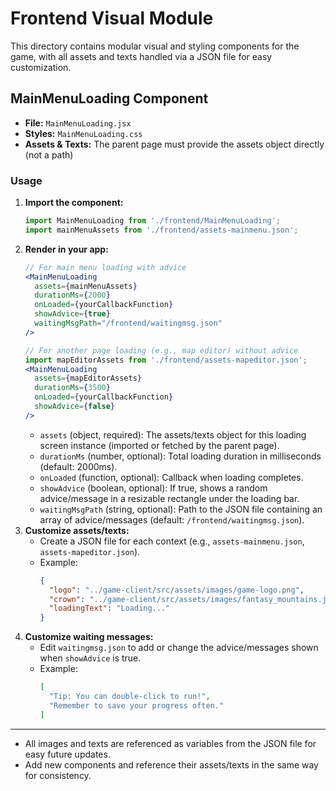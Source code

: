 # Frontend Visual Module

This directory contains modular visual and styling components for the game, with all assets and texts handled via a JSON file for easy customization.

## MainMenuLoading Component

- **File:** `MainMenuLoading.jsx`
- **Styles:** `MainMenuLoading.css`
- **Assets & Texts:** The parent page must provide the assets object directly (not a path)

### Usage

1. **Import the component:**
   ```jsx
   import MainMenuLoading from './frontend/MainMenuLoading';
   import mainMenuAssets from './frontend/assets-mainmenu.json';
   ```
2. **Render in your app:**
   ```jsx
   // For main menu loading with advice
   <MainMenuLoading
     assets={mainMenuAssets}
     durationMs={2000}
     onLoaded={yourCallbackFunction}
     showAdvice={true}
     waitingMsgPath="/frontend/waitingmsg.json"
   />

   // For another page loading (e.g., map editor) without advice
   import mapEditorAssets from './frontend/assets-mapeditor.json';
   <MainMenuLoading
     assets={mapEditorAssets}
     durationMs={3500}
     onLoaded={yourCallbackFunction}
     showAdvice={false}
   />
   ```
   - `assets` (object, required): The assets/texts object for this loading screen instance (imported or fetched by the parent page).
   - `durationMs` (number, optional): Total loading duration in milliseconds (default: 2000ms).
   - `onLoaded` (function, optional): Callback when loading completes.
   - `showAdvice` (boolean, optional): If true, shows a random advice/message in a resizable rectangle under the loading bar.
   - `waitingMsgPath` (string, optional): Path to the JSON file containing an array of advice/messages (default: `/frontend/waitingmsg.json`).
3. **Customize assets/texts:**
   - Create a JSON file for each context (e.g., `assets-mainmenu.json`, `assets-mapeditor.json`).
   - Example:
     ```json
     {
       "logo": "../game-client/src/assets/images/game-logo.png",
       "crown": "../game-client/src/assets/images/fantasy_mountains.jpg",
       "loadingText": "Loading..."
     }
     ```
4. **Customize waiting messages:**
   - Edit `waitingmsg.json` to add or change the advice/messages shown when `showAdvice` is true.
   - Example:
     ```json
     [
       "Tip: You can double-click to run!",
       "Remember to save your progress often."
     ]
     ```

---

- All images and texts are referenced as variables from the JSON file for easy future updates.
- Add new components and reference their assets/texts in the same way for consistency.